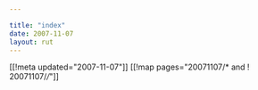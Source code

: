 ```yaml
---

title: "index"
date: 2007-11-07
layout: rut
---
```


[[!meta updated="2007-11-07"]]
[[!map pages="20071107/* and ! 20071107/*/*"]]
